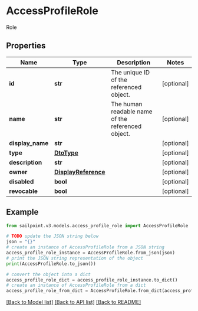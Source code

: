 # AccessProfileRole

Role

## Properties

Name | Type | Description | Notes
------------ | ------------- | ------------- | -------------
**id** | **str** | The unique ID of the referenced object. | [optional] 
**name** | **str** | The human readable name of the referenced object. | [optional] 
**display_name** | **str** |  | [optional] 
**type** | [**DtoType**](DtoType.md) |  | [optional] 
**description** | **str** |  | [optional] 
**owner** | [**DisplayReference**](DisplayReference.md) |  | [optional] 
**disabled** | **bool** |  | [optional] 
**revocable** | **bool** |  | [optional] 

## Example

```python
from sailpoint.v3.models.access_profile_role import AccessProfileRole

# TODO update the JSON string below
json = "{}"
# create an instance of AccessProfileRole from a JSON string
access_profile_role_instance = AccessProfileRole.from_json(json)
# print the JSON string representation of the object
print(AccessProfileRole.to_json())

# convert the object into a dict
access_profile_role_dict = access_profile_role_instance.to_dict()
# create an instance of AccessProfileRole from a dict
access_profile_role_from_dict = AccessProfileRole.from_dict(access_profile_role_dict)
```
[[Back to Model list]](../README.md#documentation-for-models) [[Back to API list]](../README.md#documentation-for-api-endpoints) [[Back to README]](../README.md)


